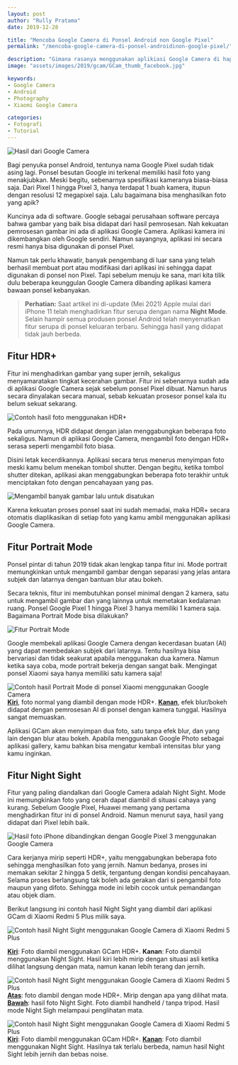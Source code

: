```yaml
---
layout: post
author: "Rully Pratama"
date: 2019-12-28

title: "Mencoba Google Camera di Ponsel Android non Google Pixel"
permalink: "/mencoba-google-camera-di-ponsel-androidinon-google-pixel/"

description: "Gimana rasanya menggunakan aplikiasi Google Camera di hape selain Google Pixel?"
image: "assets/images/2019/gcam/GCam_thumb_facebook.jpg"

keywords:
- Google Camera
- Android
- Photography
- Xiaomi Google Camera

categories:
- Fotografi
- Tutorial
---
```


![Hasil dari Google Camera](/assets/images/2019/gcam/GCam_thumb_facebook.jpg)

Bagi penyuka ponsel Android, tentunya nama Google Pixel sudah tidak asing lagi. Ponsel besutan Google ini terkenal memiliki hasil foto yang menakjubkan. Meski begitu, sebenarnya spesifikasi kameranya biasa-biasa saja. Dari Pixel 1 hingga Pixel 3, hanya terdapat 1 buah kamera, itupun dengan resolusi 12 megapixel saja. Lalu bagaimana bisa menghasilkan foto yang apik?

Kuncinya ada di software. Google sebagai perusahaan software percaya bahwa gambar yang baik bisa didapat dari hasil pemrosesan. Nah kekuatan pemrosesan gambar ini ada di aplikasi Google Camera. Aplikasi kamera ini dikembangkan oleh Google sendiri. Namun sayangnya, aplikasi ini secara resmi hanya bisa digunakan di ponsel Pixel.

Namun tak perlu khawatir, banyak pengembang di luar sana yang telah berhasil membuat port atau modifikasi dari aplikasi ini sehingga dapat digunakan di ponsel non Pixel. Tapi sebelum menuju ke sana, mari kita tilik dulu beberapa keunggulan Google Camera dibanding aplikasi kamera bawaan ponsel kebanyakan.

> **Perhatian:**
> Saat artikel ini di-update (Mei 2021) Apple mulai dari iPhone 11 telah menghadirkan fitur serupa dengan nama **Night Mode**. Selain hampir semua produsen ponsel Android telah menyematkan fitur serupa di ponsel keluaran terbaru. Sehingga hasil yang didapat tidak jauh berbeda.

## Fitur HDR+

Fitur ini menghadirkan gambar yang super jernih, sekaligus menyamaratakan tingkat kecerahan gambar. Fitur ini sebenarnya sudah ada di aplikasi Google Camera sejak sebelum ponsel Pixel dibuat. Namun harus secara dinyalakan secara manual, sebab kekuatan prosesor ponsel kala itu belum sekuat sekarang.

![Contoh hasil foto menggunakan HDR+](/assets/images/2019/gcam/stanford-arcade-comp-s.jpg)

Pada umumnya, HDR didapat dengan jalan menggabungkan beberapa foto sekaligus. Namun di aplikasi Google Camera, mengambil foto dengan HDR+ serasa seperti mengambil foto biasa.

Disini letak kecerdikannya. Aplikasi secara terus menerus menyimpan foto meski kamu belum menekan tombol shutter. Dengan begitu, ketika tombol shutter ditekan, aplikasi akan menggabungkan beberapa foto terakhir untuk menciptakan foto dengan pencahayaan yang pas.

![Mengambil banyak gambar lalu untuk disatukan](/assets/images/2019/gcam/HDR_burst.jpg)

Karena kekuatan proses ponsel saat ini sudah memadai, maka HDR+ secara otomatis diaplikasikan di setiap foto yang kamu ambil menggunakan aplikasi Google Camera.

## Fitur Portrait Mode

Ponsel pintar di tahun 2019 tidak akan lengkap tanpa fitur ini. Mode portrait memungkinkan untuk mengambil gambar dengan separasi yang jelas antara subjek dan latarnya dengan bantuan blur atau bokeh.

Secara teknis, fitur ini membutuhkan ponsel minimal dengan 2 kamera, satu untuk mengambil gambar dan yang lainnya untuk memetakan kedalaman ruang. Ponsel Google Pixel 1 hingga Pixel 3 hanya memiliki 1 kamera saja. Bagaimana Portrait Mode bisa dilakukan?

![Fitur Portrait Mode](/assets/images/2019/gcam/orig-and-mask-comp-s.jpg)

Google membekali aplikasi Google Camera dengan kecerdasan buatan (AI) yang dapat membedakan subjek dari latarnya. Tentu hasilnya bisa bervariasi dan tidak seakurat apabila menggunakan dua kamera. Namun ketika saya coba, mode portrait bekerja dengan sangat baik. Mengingat ponsel Xiaomi saya hanya memiliki satu kamera saja!

![Contoh hasil Portrait Mode di ponsel Xiaomi menggunakan Google Camera](/assets/images/2019/gcam/Xiomi_GCam_Portrait-scaled.jpg)
[**Kiri**](https://photos.app.goo.gl/Atn2rahvF314mk6p9), foto normal yang diambil dengan mode HDR+. [**Kanan**](https://photos.app.goo.gl/cTa77KtiYhw9NegR9), efek blur/bokeh didapat dengan pemrosesan AI di ponsel dengan kamera tunggal. Hasilnya sangat memuaskan.

Aplikasi GCam akan menyimpan dua foto, satu tanpa efek blur, dan yang lain dengan blur atau bokeh. Apabila menggunakan Google Photo sebagai aplikasi gallery, kamu bahkan bisa mengatur kembali intensitas blur yang kamu inginkan.

## Fitur Night Sight

Fitur yang paling diandalkan dari Google Camera adalah Night Sight. Mode ini memungkinkan foto yang cerah dapat diambil di situasi cahaya yang kurang. Sebelum Google Pixel, Huawei memang yang pertama menghadirkan fitur ini di ponsel Android. Namun menurut saya, hasil yang didapat dari Pixel lebih baik.

![Hasil foto iPhone dibandingkan dengan Google Pixel 3 menggunakan Google Camera](/assets/images/2019/gcam/iphone_vs_pixel3.jpg)

Cara kerjanya mirip seperti HDR+, yaitu menggabungkan beberapa foto sehingga menghasilkan foto yang jernih. Namun bedanya, proses ini memakan sekitar 2 hingga 5 detik, tergantung dengan kondisi pencahayaan. Selama proses berlangsung tak boleh ada gerakan dari si pengambil foto maupun yang difoto. Sehingga mode ini lebih cocok untuk pemandangan atau objek diam.

Berikut langsung ini contoh hasil Night Sight yang diambil dari aplikasi GCam di Xiaomi Redmi 5 Plus milik saya.

![Contoh hasil Night Sight menggunakan Google Camera di Xiaomi Redmi 5 Plus](/assets/images/2019/gcam/NightSight_1-scaled.jpg)

[**Kiri**](https://photos.app.goo.gl/6aGSaPQ9WhxnAQ9D9): Foto diambil menggunakan GCam HDR+. **Kanan**: Foto diambil menggunakan Night Sight. Hasil kiri lebih mirip dengan situasi asli ketika dilihat langsung dengan mata, namun kanan lebih terang dan jernih.

![Contoh hasil Night Sight menggunakan Google Camera di Xiaomi Redmi 5 Plus](/assets/images/2019/gcam/NightSight_2.jpg)
[**Atas**](https://photos.app.goo.gl/eGwifoTCTVSq6SQc9): foto diambil dengan mode HDR+. Mirip dengan apa yang dilihat mata. [**Bawah**](https://photos.app.goo.gl/K18TBNF9F3c1sQ2k6): hasil foto Night Sight. Foto diambil handheld / tanpa tripod. Hasil mode Night Sigh melampaui penglihatan mata.

![Contoh hasil Night Sight menggunakan Google Camera di Xiaomi Redmi 5 Plus](/assets/images/2019/gcam/NightSight_3-scaled.jpg)
[**Kiri**](https://photos.app.goo.gl/i3vKLpd9pQpJJhHQ9): Foto diambil menggunakan GCam HDR+. [**Kanan**](https://photos.app.goo.gl/gFEmXXuFyEjL3yjR6): Foto diambil menggunakan Night Sight. Hasilnya tak terlalu berbeda, namun hasil Night Sight lebih jernih dan bebas noise.

